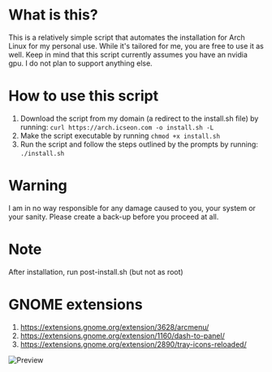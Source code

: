 # What is this?
This is a relatively simple script that automates the installation for Arch Linux for my personal use. While it's tailored for me, you are free to use it as well. Keep in mind that this script currently assumes you have an nvidia gpu. I do not plan to support anything else.

# How to use this script
1. Download the script from my domain (a redirect to the install.sh file) by running: `curl https://arch.icseon.com -o install.sh -L`
2. Make the script executable by running `chmod +x install.sh`
3. Run the script and follow the steps outlined by the prompts by running: `./install.sh`

# Warning
I am in no way responsible for any damage caused to you, your system or your sanity. Please create a back-up before you proceed at all.

# Note
After installation, run post-install.sh (but not as root)

# GNOME extensions
1. https://extensions.gnome.org/extension/3628/arcmenu/
2. https://extensions.gnome.org/extension/1160/dash-to-panel/
3. https://extensions.gnome.org/extension/2890/tray-icons-reloaded/

![Preview](https://raw.githubusercontent.com/Icseon/ArchInstall/main/Pasted_image.png)
